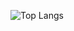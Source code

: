 ![Top Langs](https://github-readme-stats.vercel.app/api/top-langs/?username=mgd-fchs&layout=compact)

